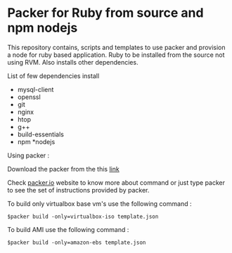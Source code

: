 # Packer for Ruby from source and npm nodejs
This repository contains, scripts and templates to use packer and provision a node for ruby based application. Ruby to be installed from the source not using RVM. Also installs other dependencies.

List of few dependencies install 
* mysql-client
* openssl
* git
* nginx
* htop
* g++
* build-essentials
* npm
*nodejs

Using packer :

Download the packer from the this [link](https://dl.bintray.com/mitchellh/packer/packer_0.8.6_linux_amd64.zip)


Check [packer.io](http://packer.io) website to know more about command or just type packer to see the set of instructions provided by packer. 


To build only virtualbox base vm's use the following command :

```
$packer build -only=virtualbox-iso template.json
```

To build AMI use the following command :

```
$packer build -only=amazon-ebs template.json
```


